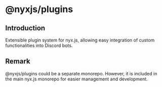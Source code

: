 # @nyxjs/plugins

## Introduction

Extensible plugin system for nyx.js, allowing easy integration of custom functionalities into Discord bots.

## Remark

@nyxjs/plugins could be a separate monorepo. However, it is included in the main nyx.js monorepo for easier management
and development.
